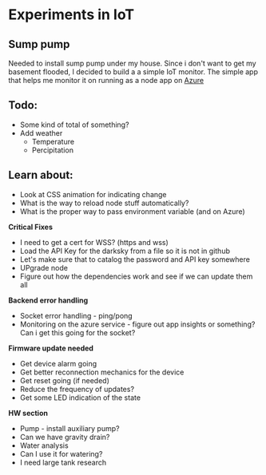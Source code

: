 # Experiments in IoT

## Sump pump
Needed to install sump pump under my house. Since i don't want to get my basement flooded, I decided to build a a simple IoT monitor. 
The simple app that helps me monitor it on running as a node app on [Azure](http://homecortex.azurewebsites.net)

## Todo:
* Some kind of total of something?
* Add weather 
  - Temperature
  - Percipitation


## Learn about: 
* Look at CSS animation for indicating change
* What is the way to reload node stuff automatically?
* What is the proper way to pass environment variable (and on Azure)

**Critical Fixes**
* I need to get a cert for WSS? (https and wss)
* Load the API Key for the darksky from a file so it is not in github
* Let's make sure that to catalog the password and API key somewhere
* UPgrade node
* Figure out how the dependencies work and see if we can update them all

**Backend error handling**
- Socket error handling - ping/pong
- Monitoring on the azure service - figure out app insights or something?
  Can i get this going for the socket?

**Firmware update needed**
* Get device alarm going
* Get better reconnection mechanics for the device
* Get reset going (if needed)
* Reduce the frequency of updates?
* Get some LED indication of the state

**HW section**
* Pump - install auxiliary pump?
* Can we have gravity drain?
* Water analysis
* Can I use it for watering?
* I need large tank research

